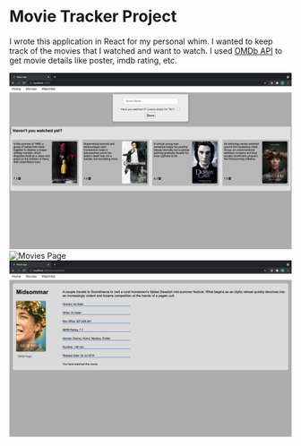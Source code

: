 # Movie Tracker Project

I wrote this application in React for my personal whim. I wanted to keep track of the movies that I watched and want to watch.
I used [OMDb API](http://www.omdbapi.com) to get movie details like poster, imdb rating, etc.

![Home Page](/screenshots/home_page.png)
![Movies Page](/screenshots/movies_page.png)
![Movie Detail Page](/screenshots/movie_detail_page.png)
